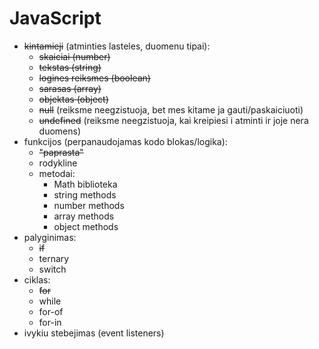# JavaScript

-   ~~kintamieji~~ (atminties lasteles, duomenu tipai):
    -   ~~skaiciai (number)~~
    -   ~~tekstas (string)~~
    -   ~~logines reiksmes (boolean)~~
    -   ~~sarasas (array)~~
    -   ~~objektas (object)~~
    -   ~~null~~ (reiksme neegzistuoja, bet mes kitame ja gauti/paskaiciuoti)
    -   ~~undefined~~ (reiksme neegzistuoja, kai kreipiesi i atminti ir joje nera duomens)
-   funkcijos (perpanaudojamas kodo blokas/logika):
    -   ~~"paprasta"~~
    -   rodykline
    -   metodai:
        -   Math biblioteka
        -   string methods
        -   number methods
        -   array methods
        -   object methods
-   palyginimas:
    -   ~~if~~
    -   ternary
    -   switch
-   ciklas:
    -   ~~for~~
    -   while
    -   for-of
    -   for-in
-   ivykiu stebejimas (event listeners)